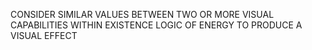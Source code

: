 CONSIDER SIMILAR VALUES BETWEEN TWO OR MORE VISUAL CAPABILITIES WITHIN EXISTENCE LOGIC OF ENERGY TO PRODUCE A VISUAL EFFECT
